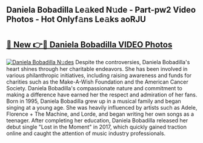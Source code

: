 ## Daniela Bobadilla Le𝚊ked N𝚞de - Part-pw2 Video Photos - Hot Onlyf𝚊ns Le𝚊ks aoRJU

# <h2><a href="http://ab32095.deff.icu/?id=Daniela+Bobadilla">🔗 New 👉🔴 Daniela Bobadilla VIDEO Photos</a></h2>

[![Daniela Bobadilla N𝚞des](https://i.imgur.com/rIISA9y.gif)](http://ab32095.deff.icu/?id=Daniela+Bobadilla)
Despite the controversies, Daniela Bobadilla's heart shines through her charitable endeavors. She has been involved in various philanthropic initiatives, including raising awareness and funds for charities such as the Make-A-Wish Foundation and the American Cancer Society. Daniela Bobadilla's compassionate nature and commitment to making a difference have earned her the respect and admiration of her fans. Born in 1995, Daniela Bobadilla grew up in a musical family and began singing at a young age. She was heavily influenced by artists such as Adele, Florence + The Machine, and Lorde, and began writing her own songs as a teenager. After completing her education, Daniela Bobadilla released her debut single "Lost in the Moment" in 2017, which quickly gained traction online and caught the attention of music industry professionals.
